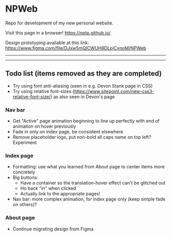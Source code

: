 # NPWeb

Repo for development of my new personal website.

Visit this page in a browser!
https://nptp.github.io/

Design prototyping available at this link:
https://www.figma.com/file/DJxw5mQICWUH8DLpjCvnoM/NPWeb

---
---

## Todo list (items removed as they are completed)

- Try using font anti-aliasing (seen in e.g. Devon Stank page in CSS)
- Try using relative font-sizes (https://www.sitepoint.com/new-css3-relative-font-size/) as also seen in Devon's page

### Nav bar
- Get "Active" page animation beginning to line up perfectly with end of animation on hover previously
- Fade in only on index page, be consistent elsewhere
- Remove placeholder logo, put non-bold all caps name on top left? Experiment

### Index page
- Formatting: use what you learned from About page to center items more concretely
- Big buttons:
  - Have a container so the translation-hover effect can't be glitched out
  - Ho back "in" when clicked
  - Actually link to the appropriate pages!
- Nav bar: more complex animation, for index page only (keep simple fade on others)?

### About page
- Continue migrating design from Figma